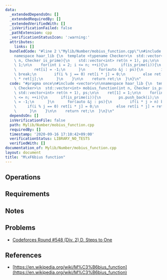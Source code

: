 ```yaml
---
data:
  _extendedDependsOn: []
  _extendedRequiredBy: []
  _extendedVerifiedWith: []
  _isVerificationFailed: false
  _pathExtension: cpp
  _verificationStatusIcon: ':warning:'
  attributes:
    links: []
  bundledCode: "#line 2 \"Mylib/Number/mobius_function.cpp\"\n#include <vector>\n\n\
    namespace haar_lib {\n  template <typename Checker>\n  std::vector<int> mobius_function(int\
    \ n, Checker is_prime){\n    std::vector<int> ret(n + 1), ps;\n\n    ret[1] =\
    \ 1;\n\n    for(int i = 2; i <= n; ++i){\n      if(is_prime(i)){\n        ps.push_back(i);\n\
    \        ret[i] = -1;\n      }\n      for(auto &j : ps){\n        if(i * j > n)\
    \ break;\n        if(i % j == 0) ret[i * j] = 0;\n        else ret[i * j] = ret[i]\
    \ * ret[j];\n      }\n    }\n\n    return ret;\n  }\n}\n"
  code: "#pragma once\n#include <vector>\n\nnamespace haar_lib {\n  template <typename\
    \ Checker>\n  std::vector<int> mobius_function(int n, Checker is_prime){\n   \
    \ std::vector<int> ret(n + 1), ps;\n\n    ret[1] = 1;\n\n    for(int i = 2; i\
    \ <= n; ++i){\n      if(is_prime(i)){\n        ps.push_back(i);\n        ret[i]\
    \ = -1;\n      }\n      for(auto &j : ps){\n        if(i * j > n) break;\n   \
    \     if(i % j == 0) ret[i * j] = 0;\n        else ret[i * j] = ret[i] * ret[j];\n\
    \      }\n    }\n\n    return ret;\n  }\n}\n"
  dependsOn: []
  isVerificationFile: false
  path: Mylib/Number/mobius_function.cpp
  requiredBy: []
  timestamp: '2020-09-16 17:10:42+09:00'
  verificationStatus: LIBRARY_NO_TESTS
  verifiedWith: []
documentation_of: Mylib/Number/mobius_function.cpp
layout: document
title: "M\xF6bius function"
---
```


## Operations

## Requirements

## Notes

## Problems

- [Codeforces Round #548 (Div. 2) D. Steps to One](https://codeforces.com/contest/1139/problem/D)

## References

- [https://en.wikipedia.org/wiki/M%C3%B6bius_function](https://en.wikipedia.org/wiki/M%C3%B6bius_function)
